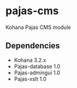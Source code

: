 pajas-cms
=========

Kohana Pajas CMS module

Dependencies
------------

* Kohana 3.2.x
* Pajas-database 1.0
* Pajas-admingui 1.0
* Pajas-xslt 1.0
